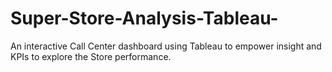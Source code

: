 # Super-Store-Analysis-Tableau-
An interactive Call Center dashboard using Tableau to empower insight and KPIs to explore the Store performance.
